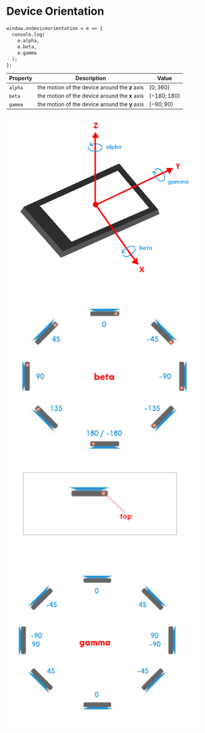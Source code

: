 # Device Orientation

```
window.ondeviceorientation = e => {
  console.log(
    e.alpha,
    e.beta,
    e.gamma
  );
};
```

| Property | Description | Value |
|--|--|--|
| `alpha` | the motion of the device around the **z** axis | $[0;360)$ |
| `beta` | the motion of the device around the **x** axis | $[-180;180)$ |
| `gamma` | the motion of the device around the **y** axis | $[-90;90)$ |

![Device Axes](https://github.com/damianc/dev-notes/blob/master/_images/javascript/dm-axes.png)
![Device beta](https://github.com/damianc/dev-notes/blob/master/_images/javascript/dm-beta.png)
![Device gamma](https://github.com/damianc/dev-notes/blob/master/_images/javascript/dm-gamma.png)
